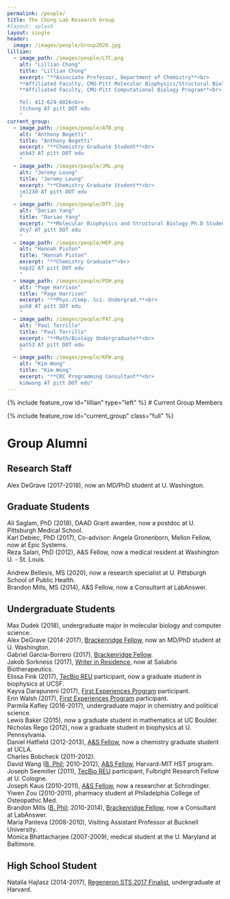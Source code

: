 ```yaml
---
permalink: /people/
title: The Chong Lab Research Group
#layout: splash
layout: single
header:
  image: /images/people/Group2020.jpg
lillian:
  - image_path: /images/people/LTC.png
    alt: "Lillian Chong"
    title: "Lillian Chong"
    excerpt: "**Associate Professor, Department of Chemistry**<br>
    **Affiliated Faculty, CMU-Pitt Molecular Biophysics/Structural Biology Program**<br>
    **Affiliated Faculty, CMU-Pitt Computational Biology Program**<br>

    Tel: 412-624-6026<br>
    ltchong AT pitt DOT edu
    "
current_group:
  - image_path: /images/people/ATB.png
    alt: "Anthony Bogetti"
    title: "Anthony Bogetti"
    excerpt: "**Chemistry Graduate Student**<br>
    atb43 AT pitt DOT edu
    "
  - image_path: /images/people/JML.png
    alt: "Jeremy Leung"
    title: "Jeremy Leung"
    excerpt: "**Chemistry Graduate Student**<br>
    jml230 AT pitt DOT edu
    "
  - image_path: /images/people/DTY.jpg
    alt: "Darian Yang"
    title: "Darian Yang"
    excerpt: "**Molecular Biophysics and Structural Biology Ph.D Student**<br>
    dty7 AT pitt DOT edu
    "
  - image_path: /images/people/HEP.png
    alt: "Hannah Piston"
    title: "Hannah Piston"
    excerpt: "**Chemistry Graduate**<br>
    hep32 AT pitt DOT edu
    "
  - image_path: /images/people/POH.png
    alt: "Page Harrison"
    title: "Page Harrison"
    excerpt: "**Phys./Comp. Sci. Undergrad.**<br>
    poh8 AT pitt DOT edu
    "
  - image_path: /images/people/PAT.png
    alt: "Paul Torrillo"
    title: "Paul Torrillo"
    excerpt: "**Math/Biology Undergraduate**<br>
    pat53 AT pitt DOT edu
    "
  - image_path: /images/people/KFW.png
    alt: "Kim Wong"
    title: "Kim Wong"
    excerpt: "**CRC Programming Consultant**<br>
    kimwong AT pitt DOT edu"
---
```


<div class="grid_wrapper">
  {% include feature_row id="lillian" type="left" %}
  # Current Group Members

  {% include feature_row id="current_group" class="full" %}

  # Group Alumni
  ## Research Staff
  Alex DeGrave (2017-2018), now an MD/PhD student at U. Washington.  


  ## Graduate Students

  Ali Saglam, PhD (2018), DAAD Grant awardee, now a postdoc at U. Pittsburgh Medical School.  
  Karl Debiec, PhD (2017), Co-advisor: Angela Gronenborn, Mellon Fellow, now at Epic Systems.  
  Reza Salari, PhD (2012), A&S Fellow, now a medical resident at Washington U. - St. Louis.  

  Andrew Bellesis, MS (2020), now a research specialist at U. Pittsburgh School of Public Health.  
  Brandon Mills, MS (2014), A&S Fellow, now a Consultant at LabAnswer.  


  ## Undergraduate Students

  Max Dudek (2018), undergraduate major in molecular biology and computer science.  
  Alex DeGrave (2014-2017), [Brackenridge Fellow](http://www.honorscollege.pitt.edu/summer-brackenridge-fellowships), now an MD/PhD student at U. Washington.  
  Gabriel Garcia-Borrero (2017), [Brackenridge Fellow](http://www.honorscollege.pitt.edu/summer-brackenridge-fellowships).  
  Jakob Sorkness (2017), [Writer in Residence](https://medium.com/pitt-undergraduate-science-writing), now at Salubris Biotherapeutics.  
  Elissa Fink (2017), [TecBio REU](http://www.tecbioreu.pitt.edu/) participant, now a graduate student in biophysics at UCSF.  
  Kayva Darapuneni (2017), [First Experiences Program](https://www.asundergrad.pitt.edu/research/first-experiences-research) participant.  
  Erin Walsh (2017), [First Experiences Program](https://www.asundergrad.pitt.edu/research/first-experiences-research) participant.  
  Parmila Kafley (2016-2017), undergraduate major in chemistry and political science.  
  Lewis Baker (2015), now a graduate student in mathematics at UC Boulder.  
  Nicholas Rego (2012), now a graduate student in biophysics at U. Pennsylvania.  
  Daniel Hatfield (2012-2013), [A&S Fellow](https://www.asundergrad.pitt.edu/research/awards-and-funding#summer-undergraduate-research-awards), now a chemistry graduate student at UCLA.  
  Charles Bobcheck (2011-2012).  
  David Wang ([B. Phil](http://www.honorscollege.pitt.edu/bphil-degree); 2010-2012), [A&S Fellow](https://www.asundergrad.pitt.edu/research/awards-and-funding#summer-undergraduate-research-awards), Harvard-MIT HST program.  
  Joseph Seemiller (2011), [TecBio REU](http://www.tecbioreu.pitt.edu/) participant, Fulbright Research Fellow at U. Cologne.  
  Joseph Kaus (2010-2011), [A&S Fellow](https://www.asundergrad.pitt.edu/research/awards-and-funding#summer-undergraduate-research-awards), now a researcher at Schrodinger.  
  Yiwen Zou (2010-2011), pharmacy student at Philadelphia College of Osteopathic Med.  
  Brandon Mills ([B. Phil](http://www.honorscollege.pitt.edu/bphil-degree); 2010-2014), [Brackenridge Fellow](http://www.honorscollege.pitt.edu/summer-brackenridge-fellowships), now a Consultant at LabAnswer.  
  Maria Panteva (2008-2010), Visiting Assistant Professor at Bucknell University.  
  Monica Bhattacharjee (2007-2009), medical student at the U. Maryland at Baltimore.  


  ## High School Student

  Natalia Hajlasz (2014-2017), [Regeneron STS 2017 Finalist](https://student.societyforscience.org/regeneronsts-finalists-2017), undergraduate at Harvard.  
</div>
